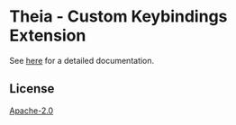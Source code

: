 # Theia - Custom Keybindings Extension

See [here](https://github.com/theia-ide/theia) for a detailed documentation.

## License
[Apache-2.0](https://github.com/theia-ide/theia/blob/master/LICENSE)